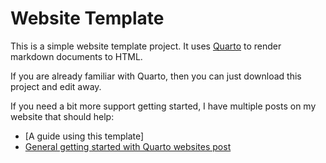 # Website Template

This is a simple website template project. 
It uses [Quarto](https://quarto.org) to render markdown documents to HTML.

If you are already familiar with Quarto, then you can just download this project and edit away. 

If you need a bit more support getting started, I have multiple posts on my website that should help:
- [A guide using this template]
- [General getting started with Quarto websites post](https://lukmayer.github.io/blog/posts/quarto/)

